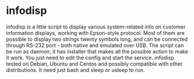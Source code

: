 # infodisp
infodisp is a little script to display various system-related info on customer information displays, working with Epson-style protocol.
Most of them are possible to display two strings twenty symbols long, and can be connected through RS-232 port - both native and emulated over USB.
The script can be run as daemon, it has installer that makes all the possible action to make it work. You just need to edit the config and start the service.
infodisp tested on Debian, Ubuntu and Centos and possibly compatible with other distributions. It need just bash and sleep or usleep to run.
